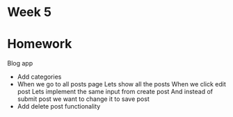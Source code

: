 # Week 5

# Homework

Blog app

- Add categories
- When we go to all posts page
  Lets show all the posts
  When we click edit post
  Lets implement the same input from create post
  And instead of submit post we want to change it to save post
- Add delete post functionality
